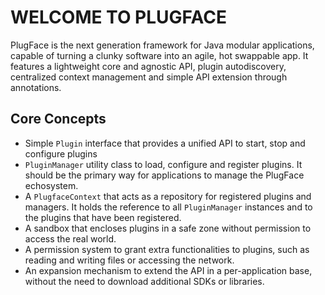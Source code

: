 # WELCOME TO PLUGFACE

PlugFace is the next generation framework for Java modular applications, capable of turning a clunky software into an agile, hot swappable app. It features a lightweight core and agnostic API, plugin autodiscovery, centralized context management and simple API extension through annotations.

## Core Concepts
* Simple `Plugin` interface that provides a unified API to start, stop and configure plugins
* `PluginManager` utility class to load, configure and register plugins. It should be the primary way for applications to manage the PlugFace echosystem.
* A `PlugfaceContext` that acts as a repository for registered plugins and managers. It holds the reference to all `PluginManager` instances and to the plugins that have been registered.
* A sandbox that encloses plugins in a safe zone without permission to access the real world.
* A permission system to grant extra functionalities to plugins, such as reading and writing files or accessing the network.
* An expansion mechanism to extend the API in a per-application base, without the need to download additional SDKs or libraries.

